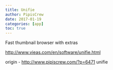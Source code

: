 ```yaml
---
title: Unifie
author: PipisCrew
date: 2017-01-19
categories: [app]
toc: true
---
```


Fast thumbnail browser with extras

http://www.vieas.com/en/software/unifie.html

origin - http://www.pipiscrew.com/?p=6471 unifie